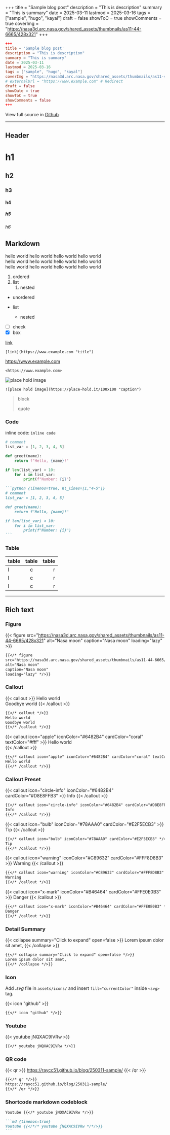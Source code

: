 +++
title = "Sample blog post"
description = "This is description"
summary = "This is summary"
date = 2025-03-11
lastmod = 2025-03-16
tags = ["sample", "hugo", "kayal"]
draft = false
showToC = true
showComments = true
coverImg = "https://nasa3d.arc.nasa.gov/shared_assets/thumbnails/as11-44-6665/428x321"
+++

```toml
+++
title = 'Sample blog post'
description = "This is description"
summary = "This is summary"
date = 2025-03-11
lastmod = 2025-03-16
tags = ["sample", "hugo", "kayal"]
coverImg = "https://nasa3d.arc.nasa.gov/shared_assets/thumbnails/as11-44-6665/428x321"
# externalUrl = "https://www.example.com" # Redirect
draft = false
showDate = true
showToC = true
showComments = false
+++
```

View full source in <a href="https://github.com/RayCC51/raycc51.github.io">Github</a>

---

## Header

# h1

## h2

### h3

#### h4

##### h5

###### h6

## Markdown

hello world hello world hello world hello world  
hello world hello world hello world hello world  
hello world hello world hello world hello world

1. ordered
2. list
   1. nested

- unordered
- list

  - nested

- [ ] check
- [x] box

[link](https://www.example.com "title")

`[link](https://www.example.com "title")`

<https://www.example.com>

`<https://www.example.com>`

![place hold image](https://place-hold.it/100x100 "caption")

`![place hold image](https://place-hold.it/100x100 "caption")`

> block
>
> quote

### Code

inline code: `inline code`

```python {linenos=true, hl_lines=[1,"4-5"]}
# comment
list_var = [1, 2, 3, 4, 5]

def greet(name):
    return f"Hello, {name}!"

if len(list_var) < 10:
    for i in list_var:
        print(f"Number: {i}")
```

````md
```python {linenos=true, hl_lines=[1,"4-5"]}
# comment
list_var = [1, 2, 3, 4, 5]

def greet(name):
    return f"Hello, {name}!"

if len(list_var) < 10:
    for i in list_var:
        print(f"Number: {i}")
```
````

### Table

| table | table | table |
| :---- | :---: | ----: |
| l     |   c   |     r |
| l     |   c   |     r |
| l     |   c   |     r |

---

## Rich text

### Figure

{{< figure
src="https://nasa3d.arc.nasa.gov/shared_assets/thumbnails/as11-44-6665/428x321"
alt="Nasa moon"
caption="Nasa moon"
loading="lazy" >}}

```md {linenos=true}
{{</* figure
src="https://nasa3d.arc.nasa.gov/shared_assets/thumbnails/as11-44-6665/428x321"
alt="Nasa moon"
caption="Nasa moon"
loading="lazy" */>}}
```

### Callout

{{< callout >}}
Hello world  
Goodbye world
{{< /callout >}}

```md {linenos=true}
{{</* callout */>}}
Hello world  
Goodbye world
{{</* /callout */>}}
```

{{< callout icon="apple" iconColor="#6482B4" cardColor="coral" textColor="#fff" >}}
Hello world  
{{< /callout >}}

```md {linenos=true}
{{</* callout icon="apple" iconColor="#6482B4" cardColor="coral" textColor="#fff" */>}}
Hello world  
{{</* /callout */>}}
```

### Callout Preset

{{< callout icon="circle-info" iconColor="#6482B4" cardColor="#D8E8FFB3" >}}
Info
{{< /callout >}}

```md {linenos=true}
{{</* callout icon="circle-info" iconColor="#6482B4" cardColor="#D8E8FFB3" */>}}
Info
{{</* /callout */>}}
```

{{< callout icon="bulb" iconColor="#78AAA0" cardColor="#E2F5ECB3" >}}
Tip
{{< /callout >}}

```md {linenos=true}
{{</* callout icon="bulb" iconColor="#78AAA0" cardColor="#E2F5ECB3" */>}}
Tip
{{</* /callout */>}}
```

{{< callout icon="warning" iconColor="#C89632" cardColor="#FFF8D8B3" >}}
Warning
{{< /callout >}}

```md {linenos=true}
{{</* callout icon="warning" iconColor="#C89632" cardColor="#FFF8D8B3" */>}}
Warning
{{</* /callout */>}}
```

{{< callout icon="x-mark" iconColor="#B46464" cardColor="#FFE0E0B3" >}}
Danger
{{< /callout >}}

```md {linenos=true}
{{</* callout icon="x-mark" iconColor="#B46464" cardColor="#FFE0E0B3" */>}}
Danger
{{</* /callout */>}}
```

### Detail Summary

{{< collapse summary="Click to expand" open=false >}}
Lorem ipsum dolor sit amet, 
{{< /collapse >}}

```md {linenos=true}
{{</* collapse summary="Click to expand" open=false */>}}
Lorem ipsum dolor sit amet, 
{{</* /collapse */>}}
```

### Icon

Add *.svg* file in `assets/icons/` and insert `fill="currentColor"` inside `<svg>` tag.

{{< icon "github" >}}

```md {linenos=true}
{{</* icon "github" */>}}
```

### Youtube

{{< youtube jNQXAC9IVRw >}}

```md {linenos=true}
{{</* youtube jNQXAC9IVRw */>}}
```

### QR code

{{< qr >}}
https://raycc51.github.io/blog/250311-sample/
{{< /qr >}}

```md {linenos=true}
{{</* qr */>}}
https://raycc51.github.io/blog/250311-sample/
{{</* /qr */>}}
```

### Shortcode markdown codeblock

```md {linenos=true}
Youtube {{</* youtube jNQXAC9IVRw */>}}
```

````md {linenos=true}
```md {linenos=true}
Youtube {{</*/* youtube jNQXAC9IVRw */*/>}}
```
````
